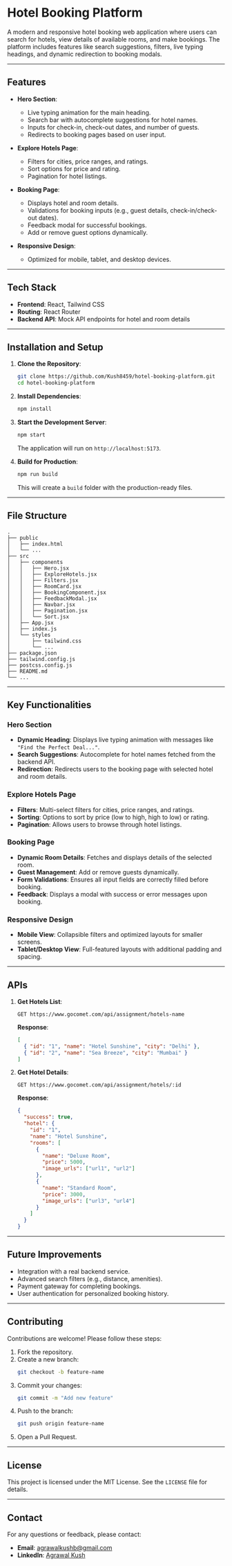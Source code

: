 # Hotel Booking Platform

A modern and responsive hotel booking web application where users can search for hotels, view details of available rooms, and make bookings. The platform includes features like search suggestions, filters, live typing headings, and dynamic redirection to booking modals.

---

## Features

- **Hero Section**:

  - Live typing animation for the main heading.
  - Search bar with autocomplete suggestions for hotel names.
  - Inputs for check-in, check-out dates, and number of guests.
  - Redirects to booking pages based on user input.

- **Explore Hotels Page**:

  - Filters for cities, price ranges, and ratings.
  - Sort options for price and rating.
  - Pagination for hotel listings.

- **Booking Page**:

  - Displays hotel and room details.
  - Validations for booking inputs (e.g., guest details, check-in/check-out dates).
  - Feedback modal for successful bookings.
  - Add or remove guest options dynamically.

- **Responsive Design**:
  - Optimized for mobile, tablet, and desktop devices.

---

## Tech Stack

- **Frontend**: React, Tailwind CSS
- **Routing**: React Router
- **Backend API**: Mock API endpoints for hotel and room details

---

## Installation and Setup

1. **Clone the Repository**:

   ```bash
   git clone https://github.com/Kush8459/hotel-booking-platform.git
   cd hotel-booking-platform
   ```

2. **Install Dependencies**:

   ```bash
   npm install
   ```

3. **Start the Development Server**:

   ```bash
   npm start
   ```

   The application will run on `http://localhost:5173`.

4. **Build for Production**:

   ```bash
   npm run build
   ```

   This will create a `build` folder with the production-ready files.

---

## File Structure

```
.
├── public
│   ├── index.html
│   └── ...
├── src
│   ├── components
│   │   ├── Hero.jsx
│   │   ├── ExploreHotels.jsx
│   │   ├── Filters.jsx
│   │   ├── RoomCard.jsx
│   │   ├── BookingComponent.jsx
│   │   ├── FeedbackModal.jsx
│   │   ├── Navbar.jsx
│   │   ├── Pagination.jsx
│   │   └── Sort.jsx
│   ├── App.jsx
│   ├── index.js
│   └── styles
│       ├── tailwind.css
│       └── ...
├── package.json
├── tailwind.config.js
├── postcss.config.js
├── README.md
└── ...
```

---

## Key Functionalities

### Hero Section

- **Dynamic Heading**: Displays live typing animation with messages like `"Find the Perfect Deal..."`.
- **Search Suggestions**: Autocomplete for hotel names fetched from the backend API.
- **Redirection**: Redirects users to the booking page with selected hotel and room details.

### Explore Hotels Page

- **Filters**: Multi-select filters for cities, price ranges, and ratings.
- **Sorting**: Options to sort by price (low to high, high to low) or rating.
- **Pagination**: Allows users to browse through hotel listings.

### Booking Page

- **Dynamic Room Details**: Fetches and displays details of the selected room.
- **Guest Management**: Add or remove guests dynamically.
- **Form Validations**: Ensures all input fields are correctly filled before booking.
- **Feedback**: Displays a modal with success or error messages upon booking.

### Responsive Design

- **Mobile View**: Collapsible filters and optimized layouts for smaller screens.
- **Tablet/Desktop View**: Full-featured layouts with additional padding and spacing.

---

## APIs

1. **Get Hotels List**:

   ```http
   GET https://www.gocomet.com/api/assignment/hotels-name
   ```

   **Response**:

   ```json
   [
     { "id": "1", "name": "Hotel Sunshine", "city": "Delhi" },
     { "id": "2", "name": "Sea Breeze", "city": "Mumbai" }
   ]
   ```

2. **Get Hotel Details**:
   ```http
   GET https://www.gocomet.com/api/assignment/hotels/:id
   ```
   **Response**:
   ```json
   {
     "success": true,
     "hotel": {
       "id": "1",
       "name": "Hotel Sunshine",
       "rooms": [
         {
           "name": "Deluxe Room",
           "price": 5000,
           "image_urls": ["url1", "url2"]
         },
         {
           "name": "Standard Room",
           "price": 3000,
           "image_urls": ["url3", "url4"]
         }
       ]
     }
   }
   ```

---

## Future Improvements

- Integration with a real backend service.
- Advanced search filters (e.g., distance, amenities).
- Payment gateway for completing bookings.
- User authentication for personalized booking history.

---

## Contributing

Contributions are welcome! Please follow these steps:

1. Fork the repository.
2. Create a new branch:
   ```bash
   git checkout -b feature-name
   ```
3. Commit your changes:
   ```bash
   git commit -m "Add new feature"
   ```
4. Push to the branch:
   ```bash
   git push origin feature-name
   ```
5. Open a Pull Request.

---

## License

This project is licensed under the MIT License. See the `LICENSE` file for details.

---

## Contact

For any questions or feedback, please contact:

- **Email**: agrawalkushb@gmail.com
- **LinkedIn**: [Agrawal Kush](https://www.linkedin.com/in/agrawal-kush-9a5184212/)
